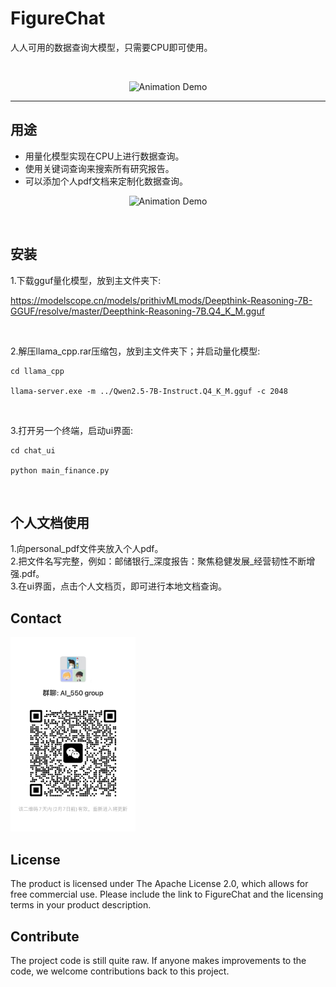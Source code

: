 
# FigureChat
人人可用的数据查询大模型，只需要CPU即可使用。

<br>

<div>
	<p align="center">
  <img alt="Animation Demo" src="https://github.com/elenalulu/FigureChat/blob/main/docs/logo.png" width="660" />
  </p>
</div>

-----------------

## 用途

- 用量化模型实现在CPU上进行数据查询。
- 使用关键词查询来搜索所有研究报告。
- 可以添加个人pdf文档来定制化数据查询。


<div>
	<p align="center">
  <img alt="Animation Demo" src="https://github.com/elenalulu/FigureChat/blob/main/docs/ui.png" width="660" />
  </p>
</div>

<br>

## 安装

1.下载gguf量化模型，放到主文件夹下: 

https://modelscope.cn/models/prithivMLmods/Deepthink-Reasoning-7B-GGUF/resolve/master/Deepthink-Reasoning-7B.Q4_K_M.gguf

<br>

2.解压llama_cpp.rar压缩包，放到主文件夹下；并启动量化模型:

```shell
cd llama_cpp

llama-server.exe -m ../Qwen2.5-7B-Instruct.Q4_K_M.gguf -c 2048
```
<br>

3.打开另一个终端，启动ui界面:

```shell
cd chat_ui

python main_finance.py
```

<br>


## 个人文档使用
1.向personal_pdf文件夹放入个人pdf。 <br>
2.把文件名写完整，例如：邮储银行_深度报告：聚焦稳健发展_经营韧性不断增强.pdf。 <br>
3.在ui界面，点击个人文档页，即可进行本地文档查询。 <br>



## Contact

<img src="docs/wechat.jpg" width="200" />


## License

The product is licensed under The Apache License 2.0, which allows for free commercial use. Please include the link to FigureChat and the licensing terms in your product description.


## Contribute

The project code is still quite raw. If anyone makes improvements to the code, we welcome contributions back to this project.